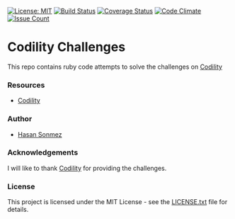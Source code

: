 [![License: MIT](https://img.shields.io/badge/License-MIT-yellow.svg)](LICENSE.txt) [![Build Status](https://travis-ci.org/UltimateCoder00/Codility-Challenges.svg?branch=master)](https://travis-ci.org/UltimateCoder00/Codility-Challenges.svg?branch=master) [![Coverage Status](https://coveralls.io/repos/github/UltimateCoder00/Codility-Challenges/badge.svg?branch=master)](https://coveralls.io/github/UltimateCoder00/Codility-Challenges?branch=master) [![Code Climate](https://codeclimate.com/github/UltimateCoder00/Codility-Challenges/badges/gpa.svg)](https://codeclimate.com/github/UltimateCoder00/Codility-Challenges/badges/gpa.svg) [![Issue Count](https://codeclimate.com/github/UltimateCoder00/Codility-Challenges/badges/issue_count.svg)](https://codeclimate.com/github/UltimateCoder00/Codility-Challenges/badges/issue_count.svg)

# Codility Challenges

This repo contains ruby code attempts to solve the challenges on [Codility](https://codility.com/programmers/)

### Resources
- [Codility](https://codility.com/programmers/)

### Author
- [Hasan Sonmez](https://github.com/UltimateCoder00)

### Acknowledgements
I will like to thank [Codility](https://codility.com/programmers/) for providing the challenges.

### License

This project is licensed under the MIT License - see the [LICENSE.txt](LICENSE.txt) file for details.
